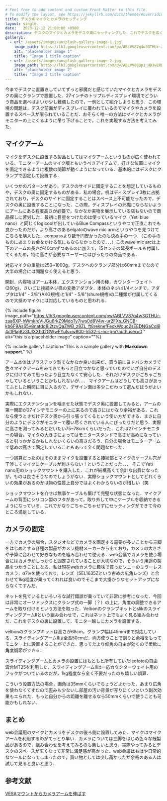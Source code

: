 ```yaml
---
# Feel free to add content and custom Front Matter to this file.
# To modify the layout, see https://jekyllrb.com/docs/themes/#overriding-theme-defaults
title: デスクのマイクとカメラのセッティング
layout: single
date:   2023-12-12 21:00:00 +0900
description: デスクのマイクとカメラをデスク奥にセッティングした．これでデスクを広く使うことができる．
gallery1:
  - url: /assets/images/unsplash-gallery-image-1.jpg
    image_path: https://lh3.googleusercontent.com/pw/ABLVV87q4w3GTHUr-zaa6XP-hWmkreVlJGu6rkZ9MdoTy7iws0d8V4w-ur2FXs_GNCB-kb6F9As65y8natdd8l2tzvQaZWB_z8ZL_ft8reknefFeckWouc2sEEDNGaCql84c1PkqKz3tJlXXfld2GWwEYuls=w800-h532-s-no-gm?authuser=0
    alt: "placeholder image 1"
    title: "Image 1 title caption"
  - url: /assets/images/unsplash-gallery-image-2.jpg
    image_path: https://lh3.googleusercontent.com/pw/ABLVV86Qp1_HDJw2RLXA9OS5j21laegIUfFLczBscPCnisbfY7uXuC-h0Rw-IwivFEXU0EyFp3oyWnvQN_bRlXIbUh51jJvtBc3yLsS24zb1zdB4wnVmFSvhLp3fENte10DPwGqfsRCT5QESmsFUjXQ-CD2j=w800-h532-s-no-gm?authuser=0
    alt: "placeholder image 2"
    title: "Image 2 title caption"
---
```


今までデスクに直置きしていてずっと邪魔だと感じていたマイクとカメラをデスクの奥にクランプで設置した．27インチのトリプルディスプレイ環境でどういう商品を選べばよいか少し難儀したので，一例として紹介しようと思う．この環境の問題は，デスク前面がディスプレイに覆われているのでマイクやカメラを設置するスペースが限られていることだ．おそらく唯一の方法はマイクとカメラがモニターの上にくるように吊り下げることで，これを実現する方法を考えてみた．


## マイクアーム

マイクをデスクに設置する製品としてはマイクアームというものが広く使われている．モニターアームのマイク版ともいうべきアイテムで，好きな位置にマイクを固定できるように複数の関節が動くようになっている．基本的にはデスクにクランプで固定して設置する．

いくつかのパターンがあり，デスクのサイドに固定することを想定しているものや，デスクの奥に固定するものがある．私の場合，机はディスプレイ3枚に占拠されており，デスクのサイドに固定することはスペース上不可能だったので，デスクの奥に設置することになった．この際，ディスプレイの邪魔にならないようにアームにある程度高さが必要で，なかなか実物を展示している店もないので商品探しに苦労した．最初に目星をつけたのは使っているマイク（Yeti blue nano）と同じくlogicoolが出しているBlue Compassというやつで正直これでも良かったのだが，より高さのあるelgatoのwave mic armというやつを見つけてこちらを購入した．compassより数千円安かったのも決め手の一つ．（この手のものにあまりお金をかける気にもならなかったので．．．）このwave mic arcは上下のアームの長さが40cmずつあるのに加えて，15センチの延長ポールも付属してくるため，特に高さが必要なユーザーにはぴったりの商品である．

対応マイクの重量は250~1000g，デスクへのクランプ部分は60mmまでなので大半の場合には問題なく使えると思う．

開封．内容物はアーム本体，エクステンション用の棒，カウンターウェイト(260g)，さいごに接続ネジ径の変換アダプタ．本体のネジは1/4インチで，アダプタは1/4" - 3/8"(AKG規格)と1/4" - 5/8"(shure規格)の二種類が付属してくるので大抵のマイクには対応しているものと思われる．


{% include figure image_path="https://lh3.googleusercontent.com/pw/ABLVV87q4w3GTHUr-zaa6XP-hWmkreVlJGu6rkZ9MdoTy7iws0d8V4w-ur2FXs_GNCB-kb6F9As65y8natdd8l2tzvQaZWB_z8ZL_ft8reknefFeckWouc2sEEDNGaCql84c1PkqKz3tJlXXfld2GWwEYuls=w800-h532-s-no-gm?authuser=0
" alt="this is a placeholder image" caption=""%}

{% include gallery1 caption="This is a sample gallery with **Markdown support**." %}

アーム本体はプラスチック製でなかなか良い出来だ．買う前にヨドバシカメラで色々マイクアームをみてきてもっと目立つかなと思っていたのでいざ自分のデスクに付けてみて思ったより目立たなくて安心した．それだけデスクがごちゃごちゃしているということかもしれないが．．． マイクアームはどうしても高さがあってふとした瞬間に目に入るので，デザイン面は多少こだわって選んだほうがよいかもしれない．



実際にエクステンションを噛ませた状態でデスク奥に設置してみると，アームの第一関節が27インチモニターの上に来るので高さにはかなり余裕がある．これなら使うときだけデスク奥から引っ張ってくるという使い方ができる．まさに自分のようにデスクがモニターで覆い尽くされている人にぴったりだと思う．実際に高さを測ってみるとだいたい75~78cmくらいだった．これは27インチモニターの場合，マイクの大きさによってはモニタースタンドで高さが高めになっていると引っかかるかもしれないくらいの高さだろう．自分の場合はモニターアームで低めの高さで固定していることもあって全く問題なかった．


一つ誤算だったのはそのままマイクを設置すると接続部とマイクのケーブル穴が干渉してマイクにケーブルが刺さらない！ということだった．．． そこでYeti nano用のショックマウントを購入した．これが結構高くて余計な出費になったが，ものは良さそうなのでしょうがない．実際ショックマウントとしてどれくらいの効果があるのかは物の性質上自分ではよくわからないのが惜しい（笑


ショックマウントを介せば無事ケーブルも繋げて完璧な状態になった．マイクアームの背面にシリコン製のフタがあって，取り外して中にケーブルを収納できるようになっている．これでかなりごちゃごちゃせずにセッティングができて今のところ満足している．



## カメラの固定

一方でカメラの場合，スタジオなどでカメラを固定する需要が多いことから三脚をはじめとする各種の製品がカメラ機材メーカーから出ており，カメラの大きさや予算に合わせて好きなものを組み合わせて使える．web会議でカメラを使う場合にはカメラがしっかりと固定されていることが大切なので，そういう用途の製品をつかうことになる．私は現在webカメラに趣味で買ったソニーのミラーレスカメラ，α7ivを使っており，レンズ（SEL1635Zという古めの広角レンズ）と合わせて1kg程度が乗ってくれれば良いのでそこまで大掛かりなセットアップにならなくてすんだ．

ネットを見ているといろいろな試行錯誤が乗っていて非常に参考になった．今回は非常にオーソドックスにクランプ式の一脚（？）の上に，角度の調整できるアームを取り付けるという方法を取った．VelbonのクランプキットとslikのスライディングアームIIという組み合わせで，これはネット上でもよく見る組み合わせだ．これをデスクの裏に設置して，モニター越しにカメラを設置する．

velbonのクランプキットは高さが68cm，クランプ幅は45mmまで対応している．スライディングアームIIは全長50cmだ．両方使うことで割りと余裕をもってモニター上に設置することができた．思ってたより仰角の自由が効くので柔軟に角度調節ができる．


スライディングアームとカメラの設置にはもともと所有していたleofotoの自由雲台MT25を利用した．スライディングアームIIは一応カウンターウェイト用のフックがついているのだが，1kg程度なら全く不要だったのも嬉しい誤算．


こういう設置方法の場合，画角は35mmくらいでちょうどよかった．あまり広角を使わなくてすむので歪みも少ないし部屋の汚い背景が写りにくいという副次効果もエられた．もっと自分からの距離を離せるなら50mmくらいで使うことも可能かもしれない．


## まとめ

web会議用のマイクとカメラをデスクの後ろ側に設置してみた．マイクはマイクアームを利用するのがてっとり早い．カメラについては三脚をはじめ色々な既製品があるので，組み合わせを考えてみるのも楽しいと思う．実際やってみるとデスクのスペースが広くなって非常に満足感が高かった．web会議はもはや日常的なツールになってしまったので，買い物としては少し高かったが余裕のある人は試して見ると良いと思う．



## 参考文献


[VESAマウントからカメラアームを伸ばす](https://note.com/onthehead/n/nce9db1490196)